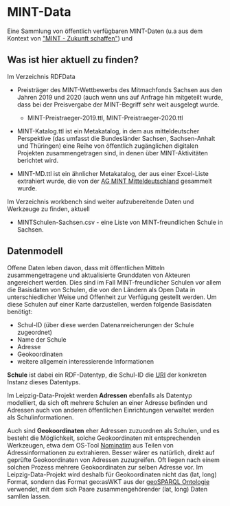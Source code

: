 # MINT-Data

Eine Sammlung von öffentlich verfügbaren MINT-Daten (u.a aus dem Kontext von
["MINT - Zukunft schaffen"](https://mintzukunftschaffen.de/)) und

## Was ist hier aktuell zu finden?

Im Verzeichnis RDFData

* Preisträger des MINT-Wettbewerbs des Mitmachfonds Sachsen aus den Jahren
  2019 und 2020 (auch wenn uns auf Anfrage hin mitgeteilt wurde, dass bei der
  Preisvergabe der MINT-Begriff sehr weit ausgelegt wurde.
  * MINT-Preistraeger-2019.ttl,  MINT-Preistraeger-2020.ttl

* MINT-Katalog.ttl ist ein Metakatalog, in dem aus mitteldeutscher Perspektive
  (das umfasst die Bundesländer Sachsen, Sachsen-Anhalt und Thüringen) eine
  Reihe von öffentlich zugänglichen digitalen Projekten zusammengetragen sind,
  in denen über MINT-Aktivitäten berichtet wird.

* MINT-MD.ttl ist ein ähnlicher Metakatalog, der aus einer Excel-Liste
  extrahiert wurde, die von der [AG MINT
  Mitteldeutschland](http://www.leipzig-netz.de/index.php/MINT.Mitteldeutschland) gesammelt wurde.

Im Verzeichnis workbench sind weiter aufzubereitende Daten und Werkzeuge zu
finden, aktuell

* MINTSchulen-Sachsen.csv - eine Liste von MINT-freundlichen Schule in Sachsen.

## Datenmodell

Offene Daten leben davon, dass mit öffentlichen Mitteln zusammengetragene und
aktualisierte Grunddaten von Akteuren angereichert werden.  Dies sind im Fall
MINT-freundlicher Schulen vor allem die Basisdaten von Schulen, die von den
Ländern als Open Data in unterschiedlicher Weise und Offenheit zur Verfügung
gestellt werden.  Um diese Schulen auf einer Karte darzustellen, werden
folgende Basisdaten benötigt:
* Schul-ID (über diese werden Datenanreicherungen der Schule zugeordnet)
* Name der Schule
* Adresse
* Geokoordinaten
* weitere allgemein interessierende Informationen

__Schule__ ist dabei ein RDF-Datentyp, die Schul-ID die
[URI](https://de.wikipedia.org/wiki/Uniform_Resource_Identifier) der konkreten
Instanz dieses Datentyps.  

Im Leipzig-Data-Projekt werden __Adressen__ ebenfalls als Datentyp modelliert,
da sich oft mehrere Schulen an einer Adresse befinden und Adressen auch von
anderen öffentlichen Einrichtungen verwaltet werden als Schulinformationen.

Auch sind __Geokoordinaten__ eher Adressen zuzuordnen als Schulen, und es
besteht die Möglichkeit, solche Geokoordinaten mit entsprechenden Werkzeugen,
etwa dem OS-Tool [Nominatim](https://wiki.openstreetmap.org/wiki/Nominatim)
aus Teilen von Adressinformationen zu extrahieren.  Besser wärer es natürlich,
direkt auf geprüfte Geokoordinaten von Adressen zuzugreifen.  Oft liegen nach
einem solchen Prozess mehrere Geokoordinaten zur selben Adresse vor.  Im
Leipzig-Data-Projekt wird deshalb für Geokoordinaten nicht das (lat, long)
Format, sondern das Format geo:asWKT aus der [geoSPARQL
Ontologie](https://en.wikipedia.org/wiki/OGC_GeoSPARQL) verwendet, mit dem
sich Paare zusammengehörender (lat, long) Daten samllen lassen. 